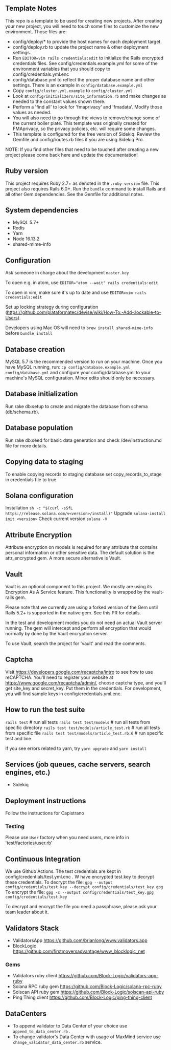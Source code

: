 ## Template Notes
This repo is a template to be used for creating new projects. After creating your new project, you will need to touch some files to customize the new environment. Those files are:
- config/deploy/* to provide the host names for each deployment target.
- config/deploy.rb to update the project name & other deployment settings.
- Run `EDITOR=vim rails credentials:edit` to initialize the Rails encrypted
  credentials files. See config/credentials.example.yml for some of the
  environment variables that you should copy to config/credentials.yml.enc
- config/database.yml to reflect the proper database name and other settings.
  There is an example in `config/database.example.yml`
- Copy `config/cluster.yml.example` to `config/cluster.yml`
- Look at `config/initializers/site_information.rb` and make changes as needed
  to the constant values shown there.
- Perform a 'find all' to look for 'fmaprivacy' and 'fmadata'. Modify those
  values as needed.
- You will also need to go through the views to remove/change some of the
  current boiler plate. This template was originally created for FMAprivacy, so
  the privacy policies, etc. will require some changes.
- This template is configured for the free version of Sidekiq. Review the
  Gemfile and config/routes.rb files if you are using Sidekiq Pro.

NOTE: If you find other files that need to be touched after creating a new project please come back here and update the documentation!

## Ruby version
This project requires Ruby 2.7+ as denoted in the `.ruby-version` file. This project also requires Rails 6.0+. Run the `bundle` command to install Rails and all other Gem dependencies. See the Gemfile for additional notes.

## System dependencies
  - MySQL 5.7+
  - Redis
  - Yarn
  - Node 16.13.2
  - shared-mime-info

## Configuration
Ask someone in charge about the development `master.key`

To open e.g. in atom, use `EDITOR="atom --wait" rails credentials:edit`

To open in vim, make sure it's up to date and use `EDITOR=vim rails credentials:edit`

Set up locking strategy during configuration (https://github.com/plataformatec/devise/wiki/How-To:-Add-:lockable-to-Users).

Developers using Mac OS will need to `brew install shared-mime-info` before `bundle install`

## Database creation

MySQL 5.7 is the recommended version to run on your machine. Once you have MySQL running, run:
  `cp config/database.example.yml config/database.yml`
and configure your config/database.yml to your machine's MySQL configuration. Minor edits should only be necessary.

## Database initialization
Run rake db:setup to create and migrate the database from schema (db/schema.rb).

## Database population
Run rake db:seed for basic data generation and check /dev/instruction.md file for more details.

## Copying data to staging
To enable copying records to staging database set copy_records_to_stage in credentials file to true

## Solana configuration
Installation
`sh -c "$(curl -sSfL https://release.solana.com/v<version>/install)"`
Upgrade
`solana-install init <version>`
Check current version
`solana -V`

## Attribute Encryption
Attribute encryption on models is required for any attribute that contains personal information or other sensitive data. The default solution is the attr_encrypted gem. A more secure alternative is Vault.

## Vault
Vault is an optional component to this project. We mostly are using its Encryption As A Service feature. This functionality is wrapped by the vault-rails gem.

Please note that we currently are using a forked version of the Gem until Rails 5.2+ is supported in the native gem. See this PR for details.

In the test and development modes you do not need an actual Vault server running. The gem will intercept and perform all encryption that would normally by done by the Vault encryption server.

To use Vault, search the project for 'vault' and read the comments.

## Captcha
Visit https://developers.google.com/recaptcha/intro to see how to use reCAPTCHA. You'll need to register your website at https://www.google.com/recaptcha/admin/, choose captcha type, and you'll get site_key and secret_key. Put them in the credentials.
For development, you will find sample keys in config/credentials.yml.enc.

## How to run the test suite
  `rails test` # run all tests
  `rails test test/models` # run all tests from specific directory
  `rails test test/models/article_test.rb` # run all tests from specific file
  `rails test test/models/article_test.rb:6` # run specific test and line

If you see errors related to yarn, try `yarn upgrade` and `yarn install`

## Services (job queues, cache servers, search engines, etc.)
  - Sidekiq

## Deployment instructions
Follow the instructions for Capistrano

### Testing
Please use `User` factory when you need users, more info in 'test/factories/user.rb'

## Continuous Integration
We use Github Actions. The test credentials are kept in config/credentials/test.yml.enc .
W have encrypted test.key to decrypt these credentials.
To decrypt the file: `gpg --output config/credentials/test.key --decrypt config/credentials/test_key.gpg`
To encrypt the file: `gpg -c --output config/credentials/test_key.gpg config/credentials/test.key`

To decrypt and encrypt the file you need a passphrase, please ask your team leader about it.

## Validators Stack
- ValidatorsApp https://github.com/brianlong/www.validators.app
- BlockLogic https://github.com/firstmoversadvantage/www_blocklogic_net

### Gems
- Validators ruby client https://github.com/Block-Logic/validators-app-ruby
- Solana RPC ruby gem https://github.com/Block-Logic/solana-rpc-ruby
- Solscan API ruby gem https://github.com/Block-Logic/solscan-api-ruby
- Ping Thing client https://github.com/Block-Logic/ping-thing-client

## DataCenters
- To append validator to Data Center of your choice use `append_to_data_center.rb` .
- To change validator's Data Center with usage of MaxMind service use `change_validator_data_center.rb` service.
